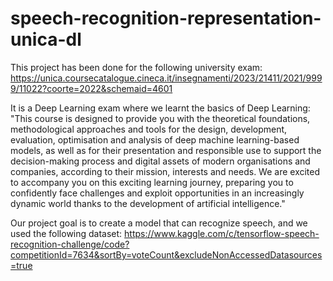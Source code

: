 # speech-recognition-representation-unica-dl
This project has been done for the following university exam:
https://unica.coursecatalogue.cineca.it/insegnamenti/2023/21411/2021/9999/11022?coorte=2022&schemaid=4601

It is a Deep Learning exam where we learnt the basics of Deep Learning:
"This course is designed to provide you with the theoretical foundations, methodological approaches and tools for the design, 
development, evaluation, optimisation and analysis of deep machine learning-based models, as well as for their presentation and responsible use to support 
the decision-making process and digital assets of modern organisations and companies, according to their mission, interests and needs. We are excited to accompany 
you on this exciting learning journey, preparing you to confidently face challenges and exploit opportunities in an increasingly dynamic world thanks to the development of artificial intelligence."

Our project goal is to create a model that can recognize speech, and we used the following dataset:
https://www.kaggle.com/c/tensorflow-speech-recognition-challenge/code?competitionId=7634&sortBy=voteCount&excludeNonAccessedDatasources=true
